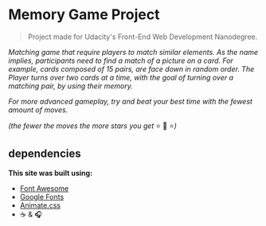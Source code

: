 # Memory Game Project

> Project made for Udacity's Front-End Web Development Nanodegree.

*Matching game that require players to match similar elements. As the name implies, participants need to find a match of a picture on a card. For example, cards composed of 15 pairs, are face down in random order. The Player turns over two cards at a time, with the goal of turning over a matching pair, by using their memory.*

*For more advanced gameplay, try and beat your best time with the fewest amount of moves.*

*(the fewer the moves the more stars you get* :star: :star2: :star:*)*

## dependencies

**This site was built using:**

- [Font Awesome](https://fontawesome.com/get-started)
- [Google Fonts](https://fonts.google.com/)
- [Animate.css](https://daneden.github.io/animate.css/)
- :coffee: & :headphones:
